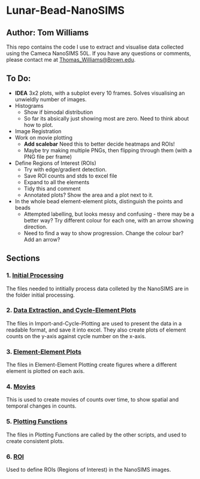 # Lunar-Bead-NanoSIMS

## Author: Tom Williams

This repo contains the code I use to extract and visualise data collected using the Cameca NanoSIMS 50L. If you have any questions or comments, please contact me at [Thomas_Williams@Brown.edu](mailto:Thomas_Williams@Brown.edu).

## To Do:

* __IDEA__ 3x2 plots, with a subplot every 10 frames. Solves visualising an unwieldly number of images.
* Histograms
  * Show if bimodal distribution
  * So far its absically just showing most are zero. Need to think about how to plot.
* Image Registration
* Work on movie plotting
  * __Add scalebar__ Need this to better decide heatmaps and ROIs!
  * Maybe try making multiple PNGs, then flipping through them (with a PNG file per frame)
* Define Regions of Interest (ROIs)
  * Try with edge/gradient detection.
  * Save ROI counts and stds to excel file
  * Expand to all the elements
  * Tidy this and comment
  * Annotated plots? Show the area and a plot next to it.
* In the whole bead element-element plots, distinguish the points and beads
  * Attempted labelling, but looks messy and confusing - there may be a better way? Try different colour for each one, with an arrow showing direction.
  * Need to find a way to show progression. Change the colour bar? Add an arrow?


## Sections

### 1. [Initial Processing](https://github.com/TomWilliamsBrown/Lunar-Bead-NanoSIMS/tree/main/Initial_Processing)

The files needed to intitially process data colleted by the NanoSIMS are in the folder initial processing.

### 2. [Data Extraction, and Cycle-Element Plots](https://github.com/TomWilliamsBrown/Lunar-Bead-NanoSIMS/tree/main/Import-and-Cyle-Plotting)

The files in Import-and-Cycle-Plotting are used to present the data in a readable format, and save it into excel. They also create plots of element counts on the y-axis against cycle number on the x-axis.

### 3. [Element-Element Plots](https://github.com/TomWilliamsBrown/Lunar-Bead-NanoSIMS/tree/main/Element-Element%20Plotting)

The files in Element-Element Plotting create figures where a different element is plotted on each axis.

### 4. [Movies](https://github.com/TomWilliamsBrown/Lunar-Bead-NanoSIMS/tree/main/Count_Movies)

This is used to create movies of counts over time, to show spatial and temporal changes in counts.

### 5. [Plotting Functions](https://github.com/TomWilliamsBrown/Lunar-Bead-NanoSIMS/tree/main/Plotting_Functions)

The files in Plotting Functions are called by the other scripts, and used to create consistent plots.

### 6. [ROI](https://github.com/TomWilliamsBrown/Lunar-Bead-NanoSIMS/tree/main/ROI) 

Used to define ROIs (Regions of Interest) in the NanoSIMS images.


